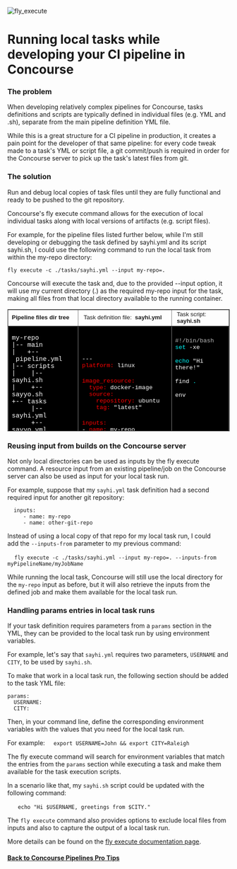 ![fly_execute](https://raw.githubusercontent.com/pivotalservices/concourse-pipeline-samples/master/common/images/fly_execute_01.png)

# Running local tasks while developing your CI pipeline in Concourse

### The problem
When developing relatively complex pipelines for Concourse, tasks definitions and scripts are typically defined in individual files (e.g. YML and .sh), separate from the main pipeline definition YML file.

While this is a great structure for a CI pipeline in production, it creates a pain point for the developer of that same pipeline: for every code tweak made to a task's YML or script file, a git commit/push is required in order for the Concourse server to pick up the task's latest files from git.

### The solution

Run and debug local copies of task files until they are fully functional and ready to be pushed to the git repository.

Concourse's fly execute command allows for the execution of local individual tasks along with local versions of artifacts (e.g. script files).

For example, for the pipeline files listed further below, while I'm still developing or debugging the task defined by sayhi.yml and its script sayhi.sh, I could use the following command to run the local task from within the my-repo directory:

`fly execute -c ./tasks/sayhi.yml --input my-repo=.`

Concourse will execute the task and, due to the provided --input option, it will use my current directory (.) as the required my-repo input for the task, making all files from that local directory available to the running container.


<table style="height: 276px;" border="1" width="621" cellpadding="3">
<tbody>
<tr>
<td><strong><span style="font-family: arial, helvetica, sans-serif; font-size: 10pt;">Pipeline files dir tree</span></strong></td>
<td><span style="font-family: arial, helvetica, sans-serif; font-size: 10pt;">&nbsp;Task definition file:</span><strong><span style="font-family: arial, helvetica, sans-serif; font-size: 10pt;"> &nbsp;sayhi.yml</span></strong></td>
<td><span style="font-family: arial, helvetica, sans-serif; font-size: 10pt;">&nbsp;Task script:</span><strong><span style="font-family: arial, helvetica, sans-serif; font-size: 10pt;"> &nbsp;sayhi.sh</span></strong></td>
</tr>
<tr>
<td style="background-color: black;">
<p><span style="font-family: 'courier new', courier; font-size: 11pt; color: #ffffff;">my-repo</span><br /><span style="font-family: 'courier new', courier; font-size: 11pt; color: #ffffff;">|-- main</span><br /><span style="font-family: 'courier new', courier; font-size: 11pt; color: #ffffff;">| &nbsp; +--&nbsp;pipeline.yml</span><br /><span style="font-family: 'courier new', courier; font-size: 11pt; color: #ffffff;">|-- scripts</span><br /><span style="font-family: 'courier new', courier; font-size: 11pt; color: #ffffff;">| &nbsp; &nbsp;|-- sayhi.sh</span><br /><span style="font-family: 'courier new', courier; font-size: 11pt; color: #ffffff;">| &nbsp; &nbsp;+-- sayyo.sh&nbsp;</span><br /><span style="font-family: 'courier new', courier; font-size: 11pt; color: #ffffff;">+-- tasks</span><br /><span style="font-family: 'courier new', courier; font-size: 11pt; color: #ffffff;">&nbsp; &nbsp; &nbsp;|-- sayhi.yml</span><br /><span style="font-family: 'courier new', courier; font-size: 11pt; color: #ffffff;">&nbsp; &nbsp; &nbsp;+-- sayyo.yml</span></p>
<p>&nbsp;</p>
<p>&nbsp;</p>
<p>&nbsp;</p>
<p><span style="color: #ffffff;">&nbsp;</span></p>
</td>
<td style="background-color: black;">
<p><span style="font-family: 'courier new', courier; font-size: 10pt; color: #ffffff;">---</span><br /><span style="font-family: 'courier new', courier; font-size: 10pt; color: #ff0000;">platform</span><span style="font-family: 'courier new', courier; font-size: 10pt; color: #ffffff;"><span style="color: #ff0000;">:</span> linux<br /></span><br /><span style="font-family: 'courier new', courier; font-size: 10pt; color: #ff0000;">image_resource:</span><br /><span style="font-family: 'courier new', courier; font-size: 10pt; color: #ffffff;">&nbsp; <span style="color: #ff0000;">type:</span> docker-image</span><br /><span style="font-family: 'courier new', courier; font-size: 10pt; color: #ffffff;">&nbsp; <span style="color: #ff0000;">source:</span></span><br /><span style="font-family: 'courier new', courier; font-size: 10pt; color: #ffffff;">&nbsp; &nbsp; <span style="color: #ff0000;">repository:</span> ubuntu</span><br /><span style="font-family: 'courier new', courier; font-size: 10pt; color: #ffffff;">&nbsp; &nbsp; <span style="color: #ff0000;">tag:</span> "latest"<br /></span><br /><span style="font-family: 'courier new', courier; font-size: 10pt; color: #ff0000;">inputs:</span><br /><span style="font-family: 'courier new', courier; font-size: 10pt; color: #ffffff;">- <span style="color: #ff0000;">name:</span> my-repo</span><br /><span style="font-family: 'courier new', courier; font-size: 10pt; color: #ffffff;"><br /><span style="color: #ff0000;">run:</span></span><br /><span style="font-family: 'courier new', courier; font-size: 10pt; color: #ffffff;">&nbsp; path: my-repo /scripts/sayhi.sh</span></p>
<p>&nbsp;</p>
</td>
<td style="background-color: black;">
<p><span style="font-family: 'courier new', courier; font-size: 10pt; color: #b9b9b9;">#!/bin/bash</span><br /><span style="font-family: 'courier new', courier; font-size: 10pt; color: #ffffff;"><span style="color: #00ffff;">set</span> -xe</span></p>
<p><span style="font-family: 'courier new', courier; font-size: 10pt; color: #ffffff;"><span style="color: #00ffff;">echo</span> "Hi there!" &nbsp;</span></p>
<p><span style="font-family: 'courier new', courier; font-size: 10pt; color: #ffffff;">find <span style="color: #00ffff;">.</span></span></p>
<p><span style="font-family: 'courier new', courier; font-size: 10pt; color: #ffffff;">env</span></p>
<p>&nbsp;</p>
<p>&nbsp;</p>
<p>&nbsp;</p>
<p>&nbsp;</p>
<p>&nbsp;</p>
<p>&nbsp;&nbsp;</p>
</td>
</tr>
</tbody>
</table>


### Reusing input from builds on the Concourse server

Not only local directories can be used as inputs by the fly execute command. A resource input from an existing pipeline/job on the Concourse server can also be used as input for your local task run.

For example, suppose that my `sayhi.yml` task definition had a second required input for another git repository:

```
  inputs:
     - name: my-repo
     - name: other-git-repo
```

Instead of using a local copy of that repo for my local task run, I could add the `--inputs-from` parameter to my previous command:

    `fly execute -c ./tasks/sayhi.yml --input my-repo=. --inputs-from myPipelineName/myJobName`

While running the local task, Concourse will still use the local directory for the `my-repo` input as before, but it will also retrieve the inputs from the defined job and make them available for the local task run.     

### Handling params entries in local task runs

If your task definition requires parameters from a `params` section in the YML, they can be provided to the local task run by using environment variables.

For example, let's say that `sayhi.yml` requires two parameters, `USERNAME` and `CITY`, to be used by `sayhi.sh`.

To make that work in a local task run, the following section should be added to the task YML file:

```
params:
  USERNAME: 
  CITY: 
```

Then, in your command line, define the corresponding environment variables with the values that you need for the local task run.

For example:     `export USERNAME=John && export CITY=Raleigh`

The fly execute command will search for environment variables that match the entries from the `params` section while executing a task and make them available for the task execution scripts.

In a scenario like that, my `sayhi.sh` script could be updated with the following command:

      `echo "Hi $USERNAME, greetings from $CITY."`


The `fly execute` command also provides options to exclude local files from inputs and also to capture the output of a local task run.

More details can be found on the [fly execute documentation page](https://concourse-ci.org/running-tasks.html#fly-execute).


#### [Back to Concourse Pipelines Pro Tips](..)

